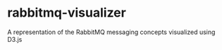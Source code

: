 rabbitmq-visualizer
===================

A representation of the RabbitMQ messaging concepts visualized using D3.js
